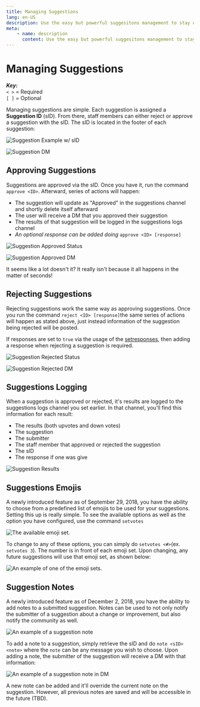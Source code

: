 ```yaml
---
title: Managing Suggestions
lang: en-US
description: Use the easy but powerful suggesitons management to stay organized in your Discord.
meta:
    - name: description
      content: Use the easy but powerful suggesitons management to stay organized in your Discord.
---
```


# Managing Suggestions

_**Key:**_  
`< >` = Required  
`[ ]` = Optional

Managing suggestions are simple. Each suggestion is assigned a **Suggestion ID** \(sID\). From there, staff members can either reject or approve a suggestion with the sID. The sID is located in the footer of each suggestion: 

![Suggestion Example w/ sID](/images/DXjJkPA.png)

![Suggestion DM](/images/ItyPiS9.png)

## Approving Suggestions

Suggestions are approved via the sID. Once you have it, run the command `approve <ID>`. Afterward, series of actions will happen:

* The suggestion will update as "Approved" in the suggestions channel and shortly delete itself afterward
* The user will receive a DM that you approved their suggestion
* The results of that suggestion will be logged in the suggestions logs channel
* _An optional response can be added doing_ `approve <ID> [response]`

![Suggestion Approved Status](/images/X06AWl6.png)

![Suggestion Approved DM](/images/2H0C5DM.png)

It seems like a lot doesn't it? It really isn't because it all happens in the matter of seconds!

## Rejecting Suggestions

Rejecting suggestions work the same way as approving suggestions. Once you run the command `reject <ID> [response]`the same series of actions will happen as stated above, just instead information of the suggestion being rejected will be posted.

If responses are set to `true` via the usage of the [setresponses](commands#set-responses-command), then adding a response when rejecting a suggestion is required.

![Suggestion Rejected Status](/images/BZCRVps.png)

![Suggestion Rejected DM](/images/maFdPG9.png)

## Suggestions Logging

When a suggestion is approved or rejected, it's results are logged to the suggestions logs channel you set earlier. In that channel, you'll find this information for each result:

* The results \(both upvotes and down votes\)
* The suggestion
* The submitter
* The staff member that approved or rejected the suggestion
* The sID
* The response if one was give

![Suggestion Results](/images/X06AWl6.png)

## Suggestions Emojis

A newly introduced feature as of September 29, 2018, you have the ability to choose from a predefined list of emojis to be used for your suggestions. Setting this up is really simple. To see the available options as well as the option you have configured,  use the command `setvotes`

![The available emoji set.](/images/hb0lqes.png)

To change to any of these options, you can simply do `setvotes <#>`\(ex. `setvotes 3`\). The number is in front of each emoji set. Upon changing, any future suggestions will use that emoji set, as shown below:

![An example of one of the emoji sets.](/images/XfnmYyX.png)

## Suggestion Notes

A newly introduced feature as of December 2, 2018, you have the ability to add notes to a submitted suggestion. Notes can be used to not only notify the submitter of a suggestion about a change or improvement, but also notify the community as well.

![An example of a suggestion note](/images/iWsmKzx.png)

To add a note to a suggestion, simply retrieve the sID and do `note <sID> <note>` where the `note` can be any message you wish to choose. Upon adding a note, the submitter of the suggestion will receive a DM with that information:

![An example of a suggestion note in DM](/images/cGoggOj.png)

A new note can be added and it'll override the current note on the suggestion. However, all previous notes are saved and will be accessible in the future (TBD).